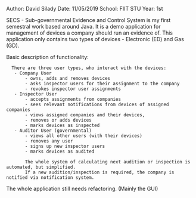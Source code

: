 Author: David Silady
Date: 11/05/2019
School: FIIT STU
Year: 1st

 SECS - Sub-governmental Evidence and Control System is my first semestral work based around Java.
 It is a demo application for management of devices a company should run an evidence of.
 This application only contains two types of devices - Electronic (ED) and Gas (GD).
      
 Basic description of functionality:
 
      There are three user types, who interact with the devices:
       - Company User
           - owns, adds and removes devices
           - asks inspector users for their assignment to the company
           - revokes inspector user assignments
       - Inspector User
           - accepts assignments from companies
           - sees relevant notifications from devices of assigned companies
           - views assigned companies and their devices,
           - removes or adds devices
           - marks devices as inspected
       - Auditor User (governmental)
           - views all other users (with their devices)
           - removes any user
           - signs up new inspector users
           - marks devices as audited
           
           The whole system of calculating next audition or inspection is automated, but simplified.
           If a new audition/inspection is required, the company is notified via notification system.

The whole application still needs refactoring. (Mainly the GUI)

